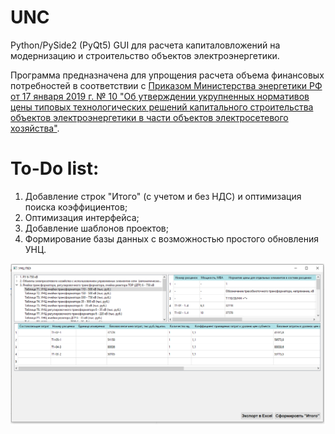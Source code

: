 # UNC
Python/PySide2 (PyQt5) GUI для расчета капиталовложений на модернизацию и строительство объектов электроэнергетики.

Программа предназначена для упрощения расчета объема финансовых потребностей в соответствии с [Приказом Министерства энергетики РФ от 17 января 2019 г. № 10 "Об утверждении укрупненных нормативов цены типовых технологических решений капитального строительства объектов электроэнергетики в части объектов электросетевого хозяйства"](https://minenergo.gov.ru/node/13918).

# To-Do list: 
1) Добавление строк "Итого" (с учетом и без НДС) и оптимизация поиска коэффициентов;
2) Оптимизация интерфейса;
3) Добавление шаблонов проектов;
4) Формирование базы данных с возможностью простого обновления УНЦ.

![Окно программы](https://github.com/Mal-lab/UNC/blob/main/MainWindow_new.png)
